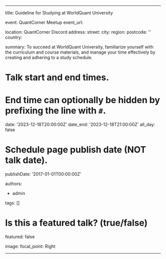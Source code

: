 
---
title: Guideline for Studying at WorldQuant University

event: QuantCorner Meetup
event_url: 

location: QuantCorner Discord
address:
  street:
  city: 
  region: 
  postcode: ''
  country: 

summary: To succeed at WorldQuant University, familiarize yourself with the curriculum and course materials, and manage your time effectively by creating and adhering to a study schedule. 

# Talk start and end times.
#   End time can optionally be hidden by prefixing the line with `#`.
date: '2023-12-18T20:00:00Z'
date_end: '2023-12-18T21:00:00Z'
all_day: false

# Schedule page publish date (NOT talk date).
publishDate: '2017-01-01T00:00:00Z'

authors:
  - admin

tags: []

# Is this a featured talk? (true/false)
featured: false

image:
  focal_point: Right
  
---
